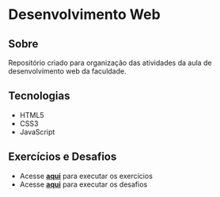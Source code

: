 # Desenvolvimento Web
## Sobre
Repositório criado para organização das atividades da aula de desenvolvimento web da faculdade.

## Tecnologias

- HTML5
- CSS3
- JavaScript

## Exercícios e Desafios

* Acesse [**aqui**](https://lele-sf.github.io/dev-web/exercicios/) para executar os exercícios
* Acesse [**aqui**](https://lele-sf.github.io/dev-web/desafios/) para executar os desafios
